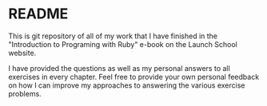 # README #

This is git repository of all of my work that I have finished in the "Introduction to Programing with Ruby" e-book on the Launch School website.

I have provided the questions as well as my personal answers to all exercises in every chapter. Feel free to provide your own personal feedback on how I can improve my approaches to answering the various exercise problems.
